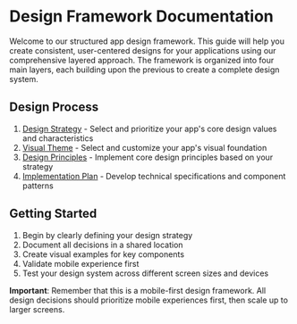 # Design Framework Documentation

Welcome to our structured app design framework. This guide will help you create consistent, user-centered designs for your applications using our comprehensive layered approach. The framework is organized into four main layers, each building upon the previous to create a complete design system.

## Design Process

1. [Design Strategy](strategy.md) - Select and prioritize your app's core design values and characteristics
2. [Visual Theme](theme.md) - Select and customize your app's visual foundation
3. [Design Principles](principles.md) - Implement core design principles based on your strategy
4. [Implementation Plan](implementation.md) - Develop technical specifications and component patterns

## Getting Started

1. Begin by clearly defining your design strategy
2. Document all decisions in a shared location
3. Create visual examples for key components
4. Validate mobile experience first
5. Test your design system across different screen sizes and devices

**Important**: Remember that this is a mobile-first design framework. All design decisions should prioritize mobile experiences first, then scale up to larger screens.
